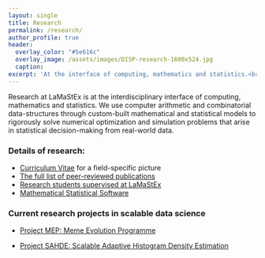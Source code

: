 ```yaml
---
layout: single
title: Research
permalink: /research/
author_profile: true
header:
  overlay_color: "#5e616c"
  overlay_image: /assets/images/DISP-research-1600x524.jpg
  caption: 
excerpt: 'At the interface of computing, mathematics and statistics.<br /><br /><br />'
---
```


Research at LaMaStEx is at the interdisciplinary interface of computing, mathematics and statistics. 
We use computer arithmetic and combinatorial data-structures through custom-built mathematical and statistical models to rigorously solve numerical optimization and simulation problems that arise in statistical decision-making from real-world data.

### Details of research: 

* [Curriculum Vitae](/cv/) for a field-specific picture
* [The full list of peer-reviewed publications](/publications/)
* [Research students supervised at LaMaStEx](/students/)
* [Mathematical Statistical Software](/software/)


### Current research projects in scalable data science

* [Project MEP: Meme Evolution Programme](https://lamastex.github.io/scalable-data-science/sds/research/mep/)

* [Project SAHDE: Scalable Adaptive Histogram Density Estimation](https://lamastex.github.io/scalable-data-science/sds/research/densityEstimation/sahde/)


